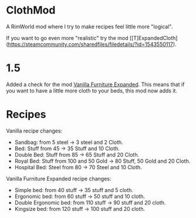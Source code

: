 # ClothMod
A RimWorld mod where I try to make recipes feel little more "logical".

If you want to go even more "realistic" try the mod [\[T\]ExpandedCloth] (https://steamcommunity.com/sharedfiles/filedetails/?id=1543550117).

# 1.5
Added a check for the mod [Vanilla Furniture Expanded](https://steamcommunity.com/sharedfiles/filedetails/?id=1718190143).
This means that if you want to have a little more cloth to your beds, this mod now adds it.


# Recipes

Vanilla recipe changes:
* Sandbag: from 5 steel -> 3 steel and 2 Cloth.
* Bed: Stuff from 45 -> 35 Stuff and 10 Cloth.
* Double Bed: Stuff from 85 -> 65 Stuff and 20 Cloth.
* Royal Bed: Stuff from 100 and 50 Gold -> 80 Stuff, 50 Gold and 20 Cloth.
* Hospital Bed: Steel from 80 -> 70 Steel and 10 Cloth.

Vanilla Furniture Expanded recipe changes:
* Simple bed: from 40 stuff -> 35 stuff and 5 cloth.
* Ergonomic bed: from 60 stuff -> 50 stuff and 10 cloth.
* Double Ergonomic bed: from 110 stuff -> 90 stuff and 20 cloth.
* Kingsize bed: from 120 stuff -> 100 stuff and 20 cloth.